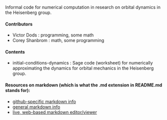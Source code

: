 Informal code for numerical computation in research on orbital dynamics in the Heisenberg group.

#### Contributors

- Victor Dods    : programming, some math
- Corey Shanbrom : math, some programming

#### Contents

- initial-conditions-dynamics : Sage code (worksheet) for numerically approximating the dynamics
  for orbital mechanics in the Heisenberg group.

#### Resources on markdown (which is what the .md extension in README.md stands for):

- [github-specific markdown info](https://help.github.com/articles/github-flavored-markdown)
- [general markdown info](https://help.github.com/articles/markdown-basics)
- [live, web-based markdown editor/viewer](http://www.markdownviewer.com/)
